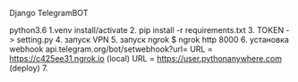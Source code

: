 Django TelegramBOT

python3.6
1.venv install/activate
2. pip install -r requirements.txt
3. TOKEN -> setting.py
4. запуск VPN
5. запуск ngrok  $ ngrok http 8000
6. установка webhook api.telegram.org/bot<token>/setwebhook?url=<URL> 
    URL =  https://c425ee31.ngrok.io (local)
    URL =  https://user.pythonanywhere.com  (deploy)
7. 
